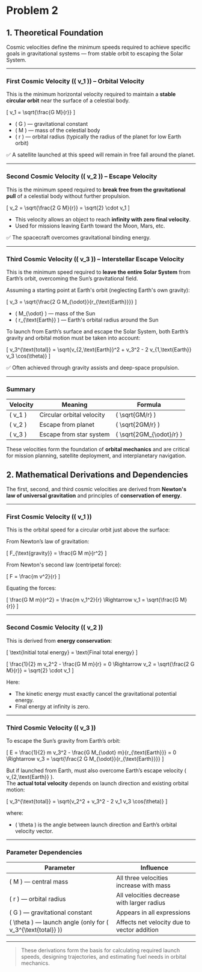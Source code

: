 # Problem 2

## 1. Theoretical Foundation

Cosmic velocities define the minimum speeds required to achieve specific goals in gravitational systems — from stable orbit to escaping the Solar System.

---

### First Cosmic Velocity (\( v_1 \)) – Orbital Velocity

This is the minimum horizontal velocity required to maintain a **stable circular orbit** near the surface of a celestial body.

\[
v_1 = \sqrt{\frac{G M}{r}}
\]

- \( G \) — gravitational constant  
- \( M \) — mass of the celestial body  
- \( r \) — orbital radius (typically the radius of the planet for low Earth orbit)

✅ A satellite launched at this speed will remain in free fall around the planet.

---

### Second Cosmic Velocity (\( v_2 \)) – Escape Velocity

This is the minimum speed required to **break free from the gravitational pull** of a celestial body without further propulsion.

\[
v_2 = \sqrt{\frac{2 G M}{r}} = \sqrt{2} \cdot v_1
\]

- This velocity allows an object to reach **infinity with zero final velocity**.
- Used for missions leaving Earth toward the Moon, Mars, etc.

✅ The spacecraft overcomes gravitational binding energy.

---

### Third Cosmic Velocity (\( v_3 \)) – Interstellar Escape Velocity

This is the minimum speed required to **leave the entire Solar System** from Earth’s orbit, overcoming the Sun’s gravitational field.

Assuming a starting point at Earth's orbit (neglecting Earth's own gravity):

\[
v_3 = \sqrt{\frac{2 G M_{\odot}}{r_{\text{Earth}}}}
\]

- \( M_{\odot} \) — mass of the Sun  
- \( r_{\text{Earth}} \) — Earth's orbital radius around the Sun

To launch from Earth’s surface and escape the Solar System, both Earth’s gravity and orbital motion must be taken into account:

\[
v_3^{\text{total}} = \sqrt{v_{2,\text{Earth}}^2 + v_3^2 - 2 v_{1,\text{Earth}} v_3 \cos(\theta)}
\]

✅ Often achieved through gravity assists and deep-space propulsion.

---

### Summary

| Velocity | Meaning | Formula |
|----------|---------|---------|
| \( v_1 \) | Circular orbital velocity | \( \sqrt{GM/r} \) |
| \( v_2 \) | Escape from planet | \( \sqrt{2GM/r} \) |
| \( v_3 \) | Escape from star system | \( \sqrt{2GM_{\odot}/r} \) |

These velocities form the foundation of **orbital mechanics** and are critical for mission planning, satellite deployment, and interplanetary navigation.

## 2. Mathematical Derivations and Dependencies

The first, second, and third cosmic velocities are derived from **Newton's law of universal gravitation** and principles of **conservation of energy**.

---

### First Cosmic Velocity (\( v_1 \))

This is the orbital speed for a circular orbit just above the surface:

From Newton’s law of gravitation:

\[
F_{\text{gravity}} = \frac{G M m}{r^2}
\]

From Newton's second law (centripetal force):

\[
F = \frac{m v^2}{r}
\]

Equating the forces:

\[
\frac{G M m}{r^2} = \frac{m v_1^2}{r}
\Rightarrow
v_1 = \sqrt{\frac{G M}{r}}
\]

---

### Second Cosmic Velocity (\( v_2 \))

This is derived from **energy conservation**:

\[
\text{Initial total energy} = \text{Final total energy}
\]

\[
\frac{1}{2} m v_2^2 - \frac{G M m}{r} = 0
\Rightarrow
v_2 = \sqrt{\frac{2 G M}{r}} = \sqrt{2} \cdot v_1
\]

Here:
- The kinetic energy must exactly cancel the gravitational potential energy.
- Final energy at infinity is zero.

---

### Third Cosmic Velocity (\( v_3 \))

To escape the Sun’s gravity from Earth’s orbit:

\[
E = \frac{1}{2} m v_3^2 - \frac{G M_{\odot} m}{r_{\text{Earth}}} = 0
\Rightarrow
v_3 = \sqrt{\frac{2 G M_{\odot}}{r_{\text{Earth}}}}
\]

But if launched from Earth, must also overcome Earth’s escape velocity \( v_{2,\text{Earth}} \).  
The **actual total velocity** depends on launch direction and existing orbital motion:

\[
v_3^{\text{total}} = \sqrt{v_2^2 + v_3^2 - 2 v_1 v_3 \cos(\theta)}
\]

where:
- \( \theta \) is the angle between launch direction and Earth’s orbital velocity vector.

---

### Parameter Dependencies

| Parameter | Influence |
|----------|-----------|
| \( M \) — central mass | All three velocities increase with mass |
| \( r \) — orbital radius | All velocities decrease with larger radius |
| \( G \) — gravitational constant | Appears in all expressions |
| \( \theta \) — launch angle (only for \( v_3^{\text{total}} \)) | Affects net velocity due to vector addition |

---

> These derivations form the basis for calculating required launch speeds, designing trajectories, and estimating fuel needs in orbital mechanics.
